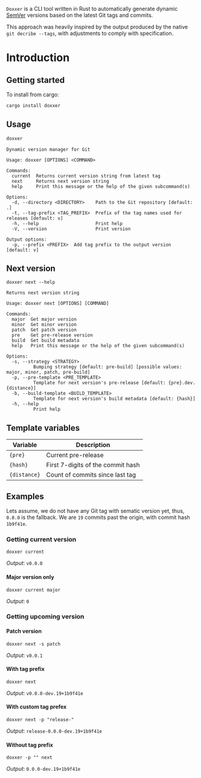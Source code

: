 `Doxxer` is a CLI tool written in Rust to automatically generate dynamic
[SemVer](https://semver.org/) versions based on the latest Git tags and commits.

This approach was heavily inspired by the output produced by the native
`git decribe --tags`, with adjustments to comply with specification.

# Introduction

## Getting started

To install from cargo:

```bash
cargo install doxxer
```

## Usage

```bash
doxxer
```

```
Dynamic version manager for Git

Usage: doxxer [OPTIONS] <COMMAND>

Commands:
  current  Returns current version string from latest tag
  next     Returns next version string
  help     Print this message or the help of the given subcommand(s)

Options:
  -d, --directory <DIRECTORY>    Path to the Git repository [default: .]
  -t, --tag-prefix <TAG_PREFIX>  Prefix of the tag names used for releases [default: v]
  -h, --help                     Print help
  -V, --version                  Print version

Output options:
  -p, --prefix <PREFIX>  Add tag prefix to the output version [default: v]
```

## Next version

```
doxxer next --help
```

```
Returns next version string

Usage: doxxer next [OPTIONS] [COMMAND]

Commands:
  major  Get major version
  minor  Get minor version
  patch  Get patch version
  pre    Get pre-release version
  build  Get build metadata
  help   Print this message or the help of the given subcommand(s)

Options:
  -s, --strategy <STRATEGY>
          Bumping strategy [default: pre-build] [possible values: major, minor, patch, pre-build]
  -p, --pre-template <PRE_TEMPLATE>
          Template for next version's pre-release [default: {pre}.dev.{distance}]
  -b, --build-template <BUILD_TEMPLATE>
          Template for next version's build metadata [default: {hash}]
  -h, --help
          Print help
```

## Template variables

| Variable | Description |
|--|--|
| `{pre}` | Current pre-release |
| `{hash}` | First 7-digits of the commit hash |
| `{distance}` | Count of commits since last tag |

## Examples

Lets assume, we do not have any Git tag with sematic version yet, thus, `0.0.0`
is the fallback. We are `19` commits past the origin, with commit hash `1b9f41e`.

### Getting current version

```
doxxer current
```
*Output*: `v0.0.0`

#### Major version only

```
doxxer current major
```
*Output*: `0`

### Getting upcoming version

#### Patch version

```
doxxer next -s patch
```
*Output*: `v0.0.1`

#### With tag prefix

```
doxxer next
```
*Output*: `v0.0.0-dev.19+1b9f41e`

#### With custom tag prefex

```
doxxer next -p "release-"
```
*Output*: `release-0.0.0-dev.19+1b9f41e`

#### Without tag prefix

```
doxxer -p "" next
```
*Output*: `0.0.0-dev.19+1b9f41e`